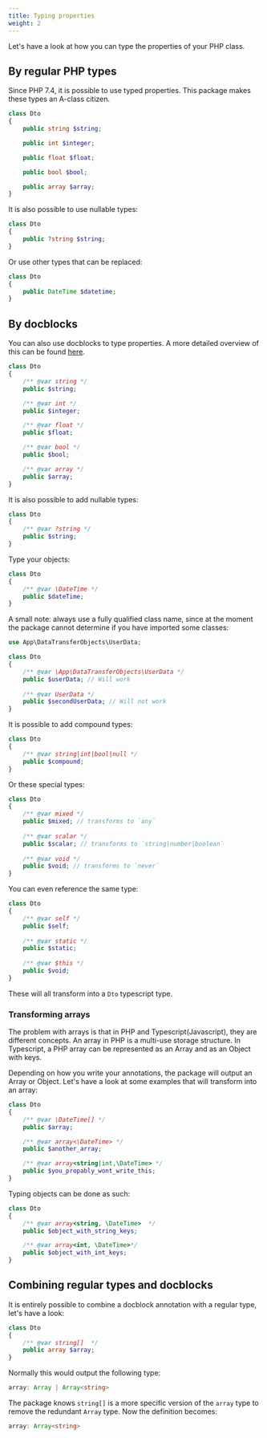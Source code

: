 ```yaml
---
title: Typing properties
weight: 2
---
```


Let's have a look at how you can type the properties of your PHP class.

## By regular PHP types

Since PHP 7.4, it is possible to use typed properties. This package makes these types an A-class citizen.

```php
class Dto
{
    public string $string;

    public int $integer;

    public float $float;

    public bool $bool;

    public array $array;
}
```

It is also possible to use nullable types:

```php
class Dto
{
    public ?string $string;
}
```

Or use other types that can be replaced:

```php
class Dto
{
    public DateTime $datetime;
}
```

## By docblocks

You can also use docblocks to type properties. A more detailed overview of this can be found [here](https://docs.phpdoc.org/latest/guides/types.html).

```php
class Dto
{
    /** @var string */
    public $string;

    /** @var int */
    public $integer;

    /** @var float */
    public $float;

    /** @var bool */
    public $bool;

    /** @var array */
    public $array;
}
```

It is also possible to add nullable types:

```php
class Dto
{
    /** @var ?string */
    public $string;
}
```

Type your objects:


```php
class Dto
{
    /** @var \DateTime */
    public $dateTime;
}
```

A small note: always use a fully qualified class name, since at the moment the package cannot determine if you have imported some classes:

```php
use App\DataTransferObjects\UserData;

class Dto
{
    /** @var \App\DataTransferObjects\UserData */
    public $userData; // Will work
    
    /** @var UserData */
    public $secondUserData; // Will not work
}
```


It is possible to add compound types:

```php
class Dto
{
    /** @var string|int|bool|null */
    public $compound;
}
```

Or these special types:

```php
class Dto
{
    /** @var mixed */
    public $mixed; // transforms to `any`
    
    /** @var scalar */
    public $scalar; // transforms to `string|number|boolean`
    
    /** @var void */
    public $void; // transforms to `never`
}
```

You can even reference the same type:

```php
class Dto
{
    /** @var self */
    public $self;
    
    /** @var static */
    public $static;
    
    /** @var $this */
    public $void;
}
```

These will all transform into a `Dto` typescript type.

### Transforming arrays

The problem with arrays is that in PHP and Typescript(Javascript), they are different concepts. An array in PHP is a multi-use storage structure. In Typescript, a PHP array can be represented as an Array and as an Object with keys. 

Depending on how you write your annotations, the package will output an Array or Object. Let's have a look at some examples that will transform into an array:

```php
class Dto
{
    /** @var \DateTime[] */
    public $array;

    /** @var array<\DateTime> */
    public $another_array;

    /** @var array<string|int,\DateTime> */
    public $you_propably_wont_write_this;
}
```

Typing objects can be done as such:

```php
class Dto
{
    /** @var array<string, \DateTime>  */
    public $object_with_string_keys;

    /** @var array<int, \DateTime>*/
    public $object_with_int_keys;
}
```

## Combining regular types and docblocks

It is entirely possible to combine a docblock annotation with a regular type, let's have a look:

```php
class Dto
{
    /** @var string[]  */
    public array $array;
}
```

Normally this would output the following type:

```typescript
array: Array | Array<string>
```

The package knows `string[]` is a more specific version of the `array` type to remove the redundant `Array` type. Now the definition becomes:

```typescript
array: Array<string>
```
